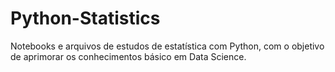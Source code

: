 # Python-Statistics
Notebooks e arquivos de estudos de estatística com Python, com o objetivo de aprimorar os conhecimentos básico em Data Science. 
